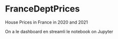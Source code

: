 # FranceDeptPrices
House Prices in France in 2020 and 2021

On a le dashboard en streamli
le notebook on Jupyter
